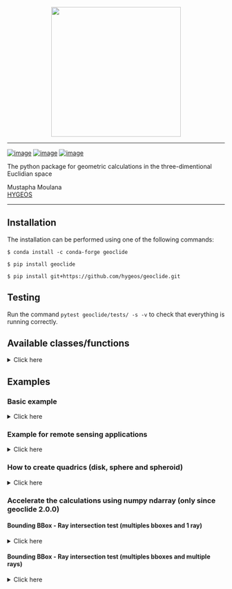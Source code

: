 <p align="center">
<img src="geoclide/img/geoclide_logo.png" width="300">
</p>

------------------------------------------------

[![image](https://img.shields.io/pypi/v/geoclide.svg)](https://pypi.python.org/pypi/geoclide)
[![image](https://img.shields.io/conda/vn/conda-forge/geoclide.svg)](https://anaconda.org/conda-forge/geoclide)
[![image](https://pepy.tech/badge/geoclide)](https://pepy.tech/project/geoclide)

The python package for geometric calculations in the three-dimentional Euclidian space

Mustapha Moulana  
[HYGEOS](https://hygeos.com/en/)

-----------------------------------------

## Installation
The installation can be performed using one of the following commands:
```shell
$ conda install -c conda-forge geoclide
```
```shell
$ pip install geoclide
```
```shell
$ pip install git+https://github.com/hygeos/geoclide.git
```

## Testing
Run the command `pytest geoclide/tests/ -s -v` to check that everything is running correctly.

## Available classes/functions
<details>
  <summary>Click here</summary>

  | Class/Function | Type | Description |
  | -------------- | ---- | ----------- |
  | `Vector`| Class | vector with x, y and z components |
  | `Point` | Class | point with x, y and z components |
  | `Normal` | Class | normal with x, y and z components |
  | `Ray` | Class | the ray: r(t) = o + t*d, with 'o' a Point, 'd' a vector and t ∈ [0,inf[ |
  | `BBox` | Class | bounding box |
  | `Sphere` | Class | sphere object. It can be a partial sphere|
  | `Spheroid` | Class | spheroid object (oblate or prolate) |
  | `Disk` | Class | disk object. It can be a partial disk or an annulus/partial annulus |
  | `Triangle` | Class | triangle object |
  | `TriangleMesh` | Class | triangle mesh object |
  | `Transform` | Class | transformation to translate and/or rotate every objects except a BBox |
  | `calc_intersection` | Function | intersection test between a shape and a ray and returns dataset |
  | `get_common_vertices` | Function | gives the vertices of BBox b1 which are common to another BBox b2 |
  | `get_common_face` | Function | same as `get_common_vertices` but with faces |
  | `dot` | Function | dot product (only vector or normal) |
  | `cross` | Function | cross product (only vector or normal) |
  | `normalize` | Function | normalize a vector/normal |
  | `coordinate_system` | Function | from a vector v1 compute vectors v2 and v3 such that v1, v2 and v3 are unit vectors of an orthogonal coordinate system |
  | `distance` | Function | compute the distance between 2 points |
  | `face_forward` | Function | ensure a vector/normal is in the same hemipherical direction than another given vector/normal |
  | `vmax` | Function | largest component value of the vector/point/normal |
  | `vmin` | Function | smallest component value of the vector/point/normal |
  | `vargmax` | Function | index of the vector/point/normal component with the largest value |
  | `vargmin` | Function | index of the vector/point/normal component with the smallest value |
  | `vabs` | Function | absolute value of each components of the vector/point/normal |
  | `permute` | Function | permutes the vector/point/normal values according to the given indices |
  | `clamp` | Function | clamp a value into the range [val_min, val_max] |
  | `quadratic` | Function | resolve the quadratic polynomial: ax**2 + bx + c |
  | `gamma_f32` | Function | gamma function from pbrt v3 |
  | `gamma_f64` | Function | gamma function from pbrt v3 but in double precision |
  | `get_inverse_tf` | Function | get the inverse transform from a another transform |
  | `get_translate_tf` | Function | get the translate transfrom from a given vector |
  | `get_scale_tf` | Function | get scale transform giving factors in x, y and z |
  | `get_rotateX_tf` | Function | get the rotate (around x axis) transform from scalar in degrees |
  | `get_rotateY_tf` | Function | get the rotate (around y axis) transform from scalar in degrees |
  | `get_rotateZ_tf` | Function | get the rotate (around z axis) transform from scalar in degrees |
  | `get_rotate_tf` | Function | get the rotate transform around a given vector/normal |
  | `ang2vec` | Function | convert a direction described by 2 angles into a direction described by a vector |
  | `vec2ang` | Function | convert a direction described by a vector into a direction described by 2 angles |
  | `create_sphere_trianglemesh` | Function | create a sphere / partial sphere triangleMesh |
  | `create_disk_trianglemesh` | Function | create a disk / partial disk / annulus / partial annulus triangleMesh |
  | `read_trianglemesh` | Function | read mesh file (gcnc, stl, obj, ...) and convert it to a TriangleMesh class object |

</details>


## Examples

### Basic example
<details>
  <summary>Click here</summary>

  Create a point and a Vector
  ```python
  >>> import geoclide as gc
  >>> import numpy as np
  >>> 
  >>> p1 = gc.Point(0., 0., 0.) # create a point
  >>> v1 = gc.normalize(gc.Vector(0.5, 0.5, 0.1)) # create a vector and normalize it
  >>> p1, v1
  (Point(0.0, 0.0, 0.0), Vector(0.7001400420140049, 0.7001400420140049, 0.140028008402801))
  >>> v1.length()
  1.0
  ```

  With a point and a vector we can create a ray
  ```python
  >>> r1 = gc.Ray(o=p1, d=v1)
  >>> r1
  (0.0, 0.0, 0.0) + t*(0.7001400420140049, 0.7001400420140049, 0.140028008402801) with t ∈ [0,inf[
  ```

  Create a simple triangle mesh composed of 2 triangles
  ```python
  >>> v0 = np.array([-5, -5, 0.])
  >>> v1 = np.array([5, -5, 0.])
  >>> v2 = np.array([-5, 5, 0.])
  >>> v3 = np.array([5, 5, 0.])
  >>> vertices = np.array([v0, v1, v2, v3])
  >>> f0 = np.array([0, 1, 2]) # the vertices indices of triangle 0 / face 0
  >>> f1 = np.array([2, 3, 1]) # the vertices indices of triangle 1 / face 1
  >>> faces = np.array([f0, f1])
  >>> # We can create a transformation to translate and rotate it
  >>> translate = gc.get_translate_tf(gc.Vector(2.5, 0., 0.)) # translation of 2.5 in x axis
  >>> rotate = gc.get_rotateY_tf(-90.) # rotation of -90 degrees around the y axis
  >>> oTw = translate*rotate # object to world transformation to apply to the triangle mesh
  >>> tri_mesh = gc.TriangleMesh(vertices, faces, oTw=oTw) # create the triangle mesh
  >>> ds = gc.calc_intersection(tri_mesh, r1) # see if the ray r1 intersect the triangle mesh
  >>> ds
  <xarray.Dataset> Size: 865B
  Dimensions:          (xyz: 3, nvertices: 4, ntriangles: 2, p0p1p2: 3, dim_0: 4,
                        dim_1: 4)
  Coordinates:
    * xyz              (xyz) int64 24B 0 1 2
  Dimensions without coordinates: nvertices, ntriangles, p0p1p2, dim_0, dim_1
  Data variables: (12/18)
      o                (xyz) float64 24B 0.0 0.0 0.0
      d                (xyz) float64 24B 0.7001 0.7001 0.14
      mint             int64 8B 0
      maxt             float64 8B inf
      is_intersection  bool 1B True
      thit             float64 8B 3.571
      ...               ...
      vertices         (nvertices, xyz) float64 96B -5.0 -5.0 0.0 ... 5.0 5.0 0.0
      faces            (ntriangles, p0p1p2) int64 48B 0 1 2 2 3 1
      wTo_m            (dim_0, dim_1) float64 128B 6.123e-17 0.0 1.0 ... 0.0 1.0
      wTo_mInv         (dim_0, dim_1) float64 128B 6.123e-17 0.0 -1.0 ... 0.0 1.0
      oTw_m            (dim_0, dim_1) float64 128B 6.123e-17 0.0 -1.0 ... 0.0 1.0
      oTw_mInv         (dim_0, dim_1) float64 128B 6.123e-17 0.0 1.0 ... 0.0 1.0
  Attributes:
      shape:       TriangleMesh
      date:        2025-03-02
      version:     2.0.0
      ntriangles:  2
      nvertices:   4
  ```

  We can access the details of each variable. Bellow an example with the variable 'phit'.
  ```python
  >>> ds['phit']
  <xarray.DataArray 'phit' (xyz: 3)> Size: 24B
  array([2.5, 2.5, 0.5])
  Coordinates:
    * xyz      (xyz) int64 24B 0 1 2
  Attributes:
      type:         Point
      description:  the x, y and z components of the intersection point
  ```
</details>

### Example for remote sensing applications
<details>
  <summary>Click here</summary>


  ```python
  import geoclide as gc
  import math

  # Find satellite x an y positions knowing its altitude and its viewing zenith and azimuth angles
  vza = 45. # viewing zenith angle in degrees
  vaa = 45. # viewing azimuth angle in degrees
  sat_altitude = 700.  # satellite altitude in kilometers
  origin = gc.Point(0., 0., 0.) # origin is the viewer seeing the satellite
  # The vaa start from north going clockwise.
  # Let's assume that in our coordinate system the x axis is in the north direction
  # Then theta (zenith) angle = vza and phi (azimuth) angle = -vaa
  theta = vza
  phi = -vaa

  # Get the vector from ground to the satellite
  dir_to_sat = gc.ang2vec(theta=theta, phi=phi)
  ray = gc.Ray(o=origin, d=dir_to_sat) # create the ray, starting from origin going in dir_to_sat direction

  # Here without considering the sphericity of the earth
  b1 = gc.BBox(p1=gc.Point(-math.inf, -math.inf, 0.), p2=gc.Point(math.inf, math.inf, sat_altitude))
  ds_pp = gc.calc_intersection(b1, ray) # return an xarray dataset

  # Here with the consideration of the sphericity of the earth
  earth_radius = 6378. # the equatorial earth radius in kilometers
  oTw = gc.get_translate_tf(gc.Vector(0., 0., -earth_radius))
  sphere_sat_alti = gc.Sphere(radius=earth_radius+sat_altitude, oTw=oTw)  # apply oTw to move the sphere center to earth center
  ds_sp = gc.calc_intersection(sphere_sat_alti, ray) # return an xarray dataset

  print ("Satellite position (pp case) :", ds_pp['phit'].values)
  print ("Satellite position (sp case) ", ds_sp['phit'].values)
  ```
  ```bash
  Satellite position (pp case) : [ 494.97474683 -494.97474683  700.        ]
  Satellite position (sp case)  [ 472.61058011 -472.61058011  668.37229212]
  ```
</details>


### How to create quadrics (disk, sphere and spheroid)

<details>
  <summary>Click here</summary>

  #### disk, annulus and partial annulus

  ```python

  >>> import geoclide as gc
  >>> disk = gc.Disk(radius=1.)
  >>> disk.plot(color='green', edgecolor='k')
  >>> annulus = gc.Disk(radius=1., inner_radius=0.5)
  >>> annulus.plot(color='green', edgecolor='k')
  >>> partial_annulus = gc.Disk(radius=1., inner_radius=0.5, phimax=270)
  >>> partial_annulus.plot(color='green', edgecolor='k')
  ```

  <p align="center">
  <img src="geoclide/img/disk.png" width="250">
  <img src="geoclide/img/annulus.png" width="250">
  <img src="geoclide/img/partial_annulus.png" width="250">
  </p>


  #### sphere and partial spheres

  ```python
  >>> import geoclide as gc
  >>> sphere = gc.Sphere(radius=1.)
  >>> sphere.plot(color='blue', edgecolor='k')
  >>> partial_sphere1 = gc.Sphere(radius=1., zmax=0.5)
  >>> partial_sphere1.plot(color='blue', edgecolor='k')
  >>> partial_sphere2 = gc.Sphere(radius=1., zmax=0.5, phimax=180.)
  >>> partial_sphere2.plot(color='blue', edgecolor='k')
  ```
  <p align="center">
  <img src="geoclide/img/sphere.png" width="250">
  <img src="geoclide/img/sphere_partial1.png" width="250">
  <img src="geoclide/img/sphere_partial2.png" width="250">
  </p>


  #### spheroid (prolate and oblate)

  ```python
  >>> import geoclide as gc
  >>> prolate = gc.Spheroid(radius_xy=1, radius_z=3)
  >>> prolate.plot(color='red', edgecolor='k')
  >>> oblate = gc.Spheroid(radius_xy=1, radius_z=0.8)
  >>> oblate.plot(color='cyan', edgecolor='k')
  ```
  <p align="center">
  <img src="geoclide/img/prolate.png" width="250">
  <img src="geoclide/img/oblate.png" width="250">
  </p>
</details>

### Accelerate the calculations using numpy ndarray (only since geoclide 2.0.0)

#### Bounding BBox - Ray intersection test (multiples bboxes and 1 ray)
<details>
  <summary>Click here</summary>

  Here we create 1000000 bounding boxes and 1 ray
  ```python
  import numpy as np
  import geoclide as gc
  from time import process_time
  nx = 100
  ny = 100
  nz = 100
  x = np.linspace(0., nx-1, nx, np.float64)
  y = np.linspace(0., ny-1, ny, np.float64)
  z = np.linspace(0., nz-1, nz, np.float64)
  x_, y_, z_ = np.meshgrid(x,y,z, indexing='ij')
  pmin_arr = np.vstack((x_.ravel(), y_.ravel(), z_.ravel())).T
  x = np.linspace(1., nx, nx, np.float64)
  y = np.linspace(1., ny, ny, np.float64)
  z = np.linspace(1., nz, nz, np.float64)
  x_, y_, z_ = np.meshgrid(x,y,z, indexing='ij')
  pmax_arr = np.vstack((x_.ravel(), y_.ravel(), z_.ravel())).T
  r0 = gc.Ray(gc.Point(-2., 0., 0.25), gc.normalize(gc.Vector(1, 0., 0.5)))

  # Test intersection tests using a loop
  start = process_time()
  nboxes = pmin_arr.shape[0]
  t0_ = np.zeros(nboxes, dtype=np.float64)
  t1_ = np.zeros_like(t0_)
  is_int_ = np.full(nboxes, False, dtype=bool)
  for ib in range (0, nboxes):
      bi = gc.BBox(gc.Point(pmin_arr[ib,:]), gc.Point(pmax_arr[ib,:]))
      t0_[ib], t1_[ib], is_int_[ib] = bi.intersect(r0, ds_output=False)
  end = process_time()
  print("elapsed time (s) using loop: ", end - start)

  #Test intersection tests using ndarray calculations
  start = process_time()
  pmin = gc.Point(pmin_arr)
  pmax = gc.Point(pmax_arr)
  b_set = gc.BBox(pmin, pmax)
  t0, t1, is_int1 = b_set.intersect(r0, ds_output=False)
  end = process_time()
  print("elapsed time (s) using numpy: ", end - start)
  ```
  ``` bash
  elapsed time (s) using loop:  7.527952158
  elapsed time (s) using numpy:  0.06523970699999992
  ```
  
  In this example, we are approximately 115 times faster by using numpy ndarray calculations.
  </details>

  #### Bounding BBox - Ray intersection test (multiples bboxes and multiple rays)
  <details>
  <summary>Click here</summary>

  We create 10000 bounding boxes and 10000 rays
  ```python
  import numpy as np
  import geoclide as gc
  from time import process_time
  nx = 100
  ny = 100
  nz = 1
  x = np.linspace(0., nx-1, nx, np.float64)
  y = np.linspace(0., ny-1, ny, np.float64)
  z = np.linspace(0., nz-1, nz, np.float64)
  x_, y_, z_ = np.meshgrid(x,y,z, indexing='ij')
  pmin_arr = np.vstack((x_.ravel(), y_.ravel(), z_.ravel())).T
  x = np.linspace(1., nx, nx, np.float64)
  y = np.linspace(1., ny, ny, np.float64)
  z = np.linspace(1., nz, nz, np.float64)
  x_, y_, z_ = np.meshgrid(x,y,z, indexing='ij')
  pmax_arr = np.vstack((x_.ravel(), y_.ravel(), z_.ravel())).T
  nboxes = pmin_arr.shape[0]
  x_, y_, z_ = np.meshgrid(np.linspace(0.5, nx-0.5, nx, np.float64),
                          np.linspace(0.5, ny-0.5, ny, np.float64),
                          nz+1, indexing='ij')

  o_set_arr = np.vstack((x_.ravel(), y_.ravel(), z_.ravel())).T
  nrays = o_set_arr.shape[0]
  d_set_arr = np.zeros_like(o_set_arr)
  d_set_arr[:,0] = 0.
  d_set_arr[:,1] = 0.
  d_set_arr[:,2] = -1.
  o_set = gc.Point(o_set_arr)
  d_set = gc.Vector(d_set_arr)

  # === Case 1: for each ray, perform intersection test with all the bounding boxes
  # The tests using loops
  start = process_time()
  t0_ = np.zeros((nboxes, nrays), dtype=np.float64)
  t1_ = np.zeros_like(t0_)
  is_int_ = np.full((nboxes,nrays), False, dtype=bool)
  list_rays = []
  for ir in range(0, nrays):
    list_rays.append(gc.Ray(gc.Point(o_set_arr[ir,:]),
                            gc.normalize(gc.Vector(d_set_arr[ir,:]))))
  for ib in range (0, nboxes):
    bi = gc.BBox(gc.Point(pmin_arr[ib,:]), gc.Point(pmax_arr[ib,:]))
    for ir in range(0, nrays):
        t0_[ib,ir], t1_[ib,ir], is_int_[ib,ir] = bi.intersect(list_rays[ir], ds_output=False)
  end = process_time()
  print("case 1 - elapsed time (s) using loops:", end-start)

  # The tests using numpy calculations
  start = process_time()
  r_set = gc.Ray(o_set, d_set)
  pmin = gc.Point(pmin_arr)
  pmax = gc.Point(pmax_arr)
  b_set = gc.BBox(pmin, pmax)
  t0, t1, is_int1 = b_set.intersect(r_set, ds_output=False)
  end = process_time()
  time_fast = end-start
  print("case 1 - elapsed time (s) using numpy:", end-start)

  # === Case 2: perform intersection test only between ray(i) and bbox(i) i.e. diagonal calculations
  # The tests using lo
  start = process_time()
  t0_ = np.zeros((nboxes), dtype=np.float64)
  t1_ = np.zeros_like(t0_)
  is_int_ = np.full((nboxes), False, dtype=bool)
  list_rays = []
  for ib in range(0, nboxes):
      bi = gc.BBox(gc.Point(pmin_arr[ib,:]), gc.Point(pmax_arr[ib,:]))
      ri = gc.Ray(gc.Point(o_set_arr[ib,:]), gc.Vector(d_set_arr[ib,:]))
      t0_[ib], t1_[ib], is_int_[ib] = bi.intersect(ri, ds_output=False)
  end = process_time()
  print("case 2 - elapsed time (s) using loops:", end-start)

  # The tests using numpy calculations
  start = process_time()
  r_set = gc.Ray(o_set, d_set)
  pmin = gc.Point(pmin_arr)
  pmax = gc.Point(pmax_arr)
  b_set = gc.BBox(pmin, pmax)
  t0, t1, is_int1 = b_set.intersect(r_set, diag_calc=True, ds_output=False)
  end = process_time()
  print("case 2 - elapsed time (s) using numpy:", end-start)
  ```
  ``` bash
  case 1 - elapsed time (s) using loop: 201.16944833099998
  case 1 - elapsed time (s) using numpy: 3.383698623000015
  case 2 - elapsed time (s) using loop: 0.10501369499999669
  case 2 - elapsed time (s) using numpy: 0.04252339900000379
  ```
</details>

